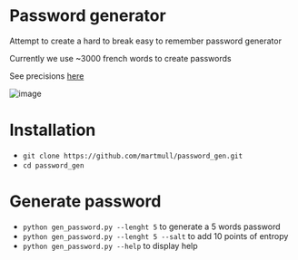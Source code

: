 # Password generator
Attempt to create a hard to break easy to remember password generator

Currently we use ~3000 french words to create passwords

See precisions [here](https://diceware.dmuth.org/)

![image](https://user-images.githubusercontent.com/29927851/166083159-792a4c3b-2646-468d-9833-d028febc3ddc.png)

# Installation
- `git clone https://github.com/martmull/password_gen.git`
- `cd password_gen`

# Generate password
- `python gen_password.py --lenght 5` to generate a 5 words password
- `python gen_password.py --lenght 5 --salt` to add 10 points of entropy
- `python gen_password.py --help` to display help

